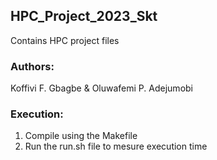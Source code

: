 ## HPC_Project_2023_Skt 
Contains HPC  project files

### Authors:

Koffivi F. Gbagbe & Oluwafemi P. Adejumobi

### Execution:
1. Compile using the Makefile
2. Run the run.sh file  to mesure execution time 
